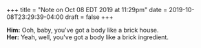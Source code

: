 +++
title = "Note on Oct 08 EDT 2019 at 11:29pm"
date = 2019-10-08T23:29:39-04:00
draft = false
+++

**Him:** Ooh, baby, you've got a body like a brick house.  
**Her:** Yeah, well, you've got a body like a brick ingredient.
